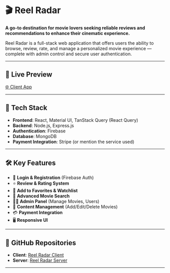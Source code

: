 # 🎬 Reel Radar

**A go-to destination for movie lovers seeking reliable reviews and recommendations to enhance their cinematic experience.**

Reel Radar is a full-stack web application that offers users the ability to browse, review, rate, and manage a personalized movie experience — complete with admin control and secure user authentication.

---

## 🚀 Live Preview
[🌐 Client App](https://reel-radar.netlify.app/)  


---

## 🧰 Tech Stack

- **Frontend**: React, Material UI, TanStack Query (React Query)
- **Backend**: Node.js, Express.js
- **Authentication**: Firebase
- **Database**: MongoDB
- **Payment Integration**: Stripe (or mention the service used)

---

## 🛠️ Key Features

- 🔐 **Login & Registration** (Firebase Auth)
- ⭐ **Review & Rating System**
- 💖 **Add to Favorites & Watchlist**
- 🔎 **Advanced Movie Search**
- 🧑‍💼 **Admin Panel** (Manage Movies, Users)
- 🧰 **Content Management** (Add/Edit/Delete Movies)
- 💳 **Payment Integration**
- 🖥️ **Responsive UI**

---

## 📁 GitHub Repositories

- **Client**: [Reel Radar Client](https://github.com/sakibzaman1/ReelRadar)  
- **Server**: [Reel Radar Server](https://github.com/sakibzaman1/ReelRadarServer)

---

